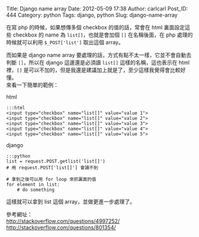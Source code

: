 Title: Django name array
Date: 2012-05-09 17:38
Author: carlcarl
Post_ID: 444
Category: python
Tags: django, python
Slug: django-name-array

在寫 php 的時候，如果想傳多個 checkbox 的值的話，常會在 html
裏面設定這些 checkbox 的 name 為
`list[]`，也就是會加個 `[]` 在名稱後面，在 php 處理的時候就可以利用
`$_POST['list']` 取出這個 array。

而如果是 django name array
要處理的話，方式有點不太一樣，它並不會自動去判斷 `[]`，所以在 django
這邊還是必須讀 `list[]` 這樣的名稱，這也表示在 html
裡，`[]` 是可以不加的，但是我還是建議加上就是了，至少這樣我覺得會比較好懂。  
來看一下簡單的範例：

html

	:::html
	<input type="checkbox" name="list[]" value="value 1">
	<input type="checkbox" name="list[]" value="value 2">
	<input type="checkbox" name="list[]" value="value 3">
	<input type="checkbox" name="list[]" value="value 4">
	<input type="checkbox" name="list[]" value="value 5">


django

	:::python
	list = request.POST.getlist('list[]')
	# 用 request.POST['list[]'] 會讀不到

	# 拿到之後可以用 for loop 來抓裏面的值
	for element in list:
    	# do something
    	

這樣就可以拿到 list 這個 array，並做更進一步處理了。

參考網址：  
<http://stackoverflow.com/questions/4997252/>  
<http://stackoverflow.com/questions/801354/>
